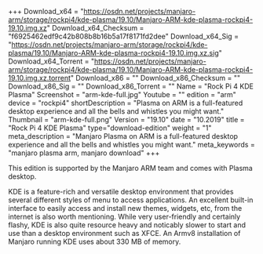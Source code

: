 +++
Download_x64 = "https://osdn.net/projects/manjaro-arm/storage/rockpi4/kde-plasma/19.10/Manjaro-ARM-kde-plasma-rockpi4-19.10.img.xz"
Download_x64_Checksum = "f6925462edf9c42b808b8b16b5a17f8171fd2dee"
Download_x64_Sig = "https://osdn.net/projects/manjaro-arm/storage/rockpi4/kde-plasma/19.10/Manjaro-ARM-kde-plasma-rockpi4-19.10.img.xz.sig"
Download_x64_Torrent = "https://osdn.net/projects/manjaro-arm/storage/rockpi4/kde-plasma/19.10/Manjaro-ARM-kde-plasma-rockpi4-19.10.img.xz.torrent"
Download_x86 = ""
Download_x86_Checksum = ""
Download_x86_Sig = ""
Download_x86_Torrent = ""
Name = "Rock Pi 4 KDE Plasma"
Screenshot = "arm-kde-full.jpg"
Youtube = ""
edition = "arm"
device = "rockpi4"
shortDescription = "Plasma on ARM is a full-featured desktop experience and all the bells and whistles you might want."
Thumbnail = "arm-kde-full.png"
Version = "19.10"
date = "10.2019"
title = "Rock Pi 4 KDE Plasma"
type="download-edition"
weight = "1"
meta_description = "Manjaro Plasma on ARM is a full-featured desktop experience and all the bells and whistles you might want."
meta_keywords = "manjaro plasma arm, manjaro download"
+++

This edition is supported by the Manjaro ARM team and comes with Plasma desktop.

KDE is a feature-rich and versatile desktop environment that provides several different styles of menu to access applications. An excellent built-in interface to easily access and install new themes, widgets, etc, from the internet is also worth mentioning. While very user-friendly and certainly flashy, KDE is also quite resource heavy and noticably slower to start and use than a desktop environment such as XFCE. An Armv8 installation of Manjaro running KDE uses about 330 MB of memory.

